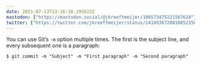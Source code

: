 ```yaml
---
date: 2021-07-13T13:16:18.195622Z
mastodon: ["https://mastodon.social/@jkreeftmeijer/106573475221567624"]
twitter: ["https://twitter.com/jkreeftmeijer/status/1414936720810852356"]
---
```

You can use Git’s `-m` option multiple times. The first is the subject line, and every subsequent one is a paragraph:

    $ git commit -m "Subject" -m "First paragraph" -m "Second paragraph"
